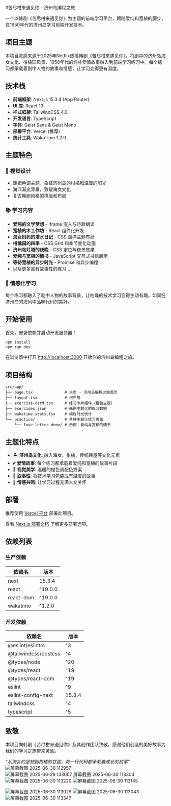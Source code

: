  #苦尽柑来遇见你 - 济州岛编程之旅

一个以韩剧《苦尽柑来遇见你》为主题的前端学习平台，跟随爱纯和宽植的脚步，在1950年代的济州岛学习前端开发技术。

## 项目主题

本项目灵感来源于2025年Netflix热播韩剧《苦尽柑来遇见你》，将剧中的济州岛海女文化、柑橘园风景、1950年代的纯朴爱情故事融入到前端学习练习中。每个练习都承载着剧中人物的故事和情感，让学习变得更有温度。

## 技术栈

- **前端框架**: Next.js 15.3.4 (App Router)
- **UI 库**: React 19
- **样式框架**: TailwindCSS 4.0  
- **开发语言**: TypeScript
- **字体**: Geist Sans & Geist Mono
- **部署平台**: Vercel (推荐)
- **统计工具**: WakaTime 1.2.0

## 主题特色

### 🍊 视觉设计
- 暖橙色调主题，象征济州岛的柑橘和温暖的阳光
- 海洋渐变背景，致敬海女文化
- 复古韩剧风格的排版和布局

### 📚 学习内容
- **爱纯的文学梦想** - iframe 嵌入与诗歌朗读
- **宽植的木工作坊** - React 组件化开发
- **海女妈妈的潜水日记** - CSS 海洋主题布局
- **柑橘园的四季** - CSS Grid 和季节变化动画
- **济州岛灯塔的夜晚** - CSS 定位与夜景效果
- **爱纯与宽植的情书** - JavaScript 交互式书信展示
- **等待宽植的异步时光** - Promise 和异步编程
- 以及更多富有故事性的练习...

### 💝 情感化学习
每个练习都融入了剧中人物的故事背景，让枯燥的技术学习变得生动有趣，如同在济州岛的海风中品味代码的美好。

## 开始使用

首先，安装依赖并启动开发服务器：

```bash
npm install
npm run dev
```

在浏览器中打开 [http://localhost:3000](http://localhost:3000) 开始你的济州岛编程之旅。

## 项目结构

```
src/app/
├── page.tsx              # 主页 - 济州岛编程之旅首页
├── layout.tsx            # 根布局
├── exercise-card.tsx     # 练习卡片组件（橙色主题）
├── exercises.json        # 韩剧主题化的练习数据
├── wakatime-stats.tsx    # 编程时光统计
└── practice/             # 各种主题化练习页面
    └── love-letter-demo/ # 示例：爱纯与宽植的情书
```

## 主题化特点

- 🏝️ **济州岛文化**: 融入海女、柑橘、传统韩屋等文化元素
- 💕 **爱情故事**: 每个练习都承载着爱纯和宽植的故事片段  
- 🎨 **视觉美学**: 温暖的橙色调配色方案
- 📖 **叙事性**: 将技术学习包装成有温度的故事
- 🌊 **情感共鸣**: 让学习过程充满人文关怀

## 部署

推荐使用 [Vercel 平台](https://vercel.com/new?utm_medium=default-template&filter=next.js&utm_source=create-next-app&utm_campaign=create-next-app-readme) 部署此项目。

查看 [Next.js 部署文档](https://nextjs.org/docs/app/building-your-application/deploying) 了解更多部署选项。

## 依赖列表

### 生产依赖
| 依赖名 | 版本 |
| ---- | ---- |
| next | 15.3.4 |
| react | ^19.0.0 |
| react-dom | ^19.0.0 |
| wakatime | ^1.2.0 |

### 开发依赖
| 依赖名 | 版本 |
| ---- | ---- |
| @eslint/eslintrc | ^3 |
| @tailwindcss/postcss | ^4 |
| @types/node | ^20 |
| @types/react | ^19 |
| @types/react-dom | ^19 |
| eslint | ^9 |
| eslint-config-next | 15.3.4 |
| tailwindcss | ^4 |
| typescript | ^5 |

## 致敬

本项目向韩剧《苦尽柑来遇见你》及其创作团队致敬，感谢他们创造的美好故事为我们的学习之旅带来灵感。

*"从海女的坚韧到柑橘的甘甜，每一行代码都承载着成长的故事"*
![屏幕截图 2025-06-30 112957](https://github.com/user-attachments/assets/57f9a7c1-72dd-42a4-a9c4-f4ea7203cb88)
![屏幕截图 2025-06-29 133007
![屏幕截图 2025-06-30 113304](https://github.com/user-attachments/assets/58b95988-f8cc-4b84-85d4-465fd44a5330)
](https://github.com/user-attachments/assets/3f269540-eb1a-4b1f-a1fa-ac221f92b563)
![屏幕截图 2025-06-30 113220](https://github.com/user-attachments/assets/6328ef00-c64e-4301-8d89-5d9be7e45b00)
![屏幕截图 2025-06-30 113145](https://github.com/user-attachments/assets/9fbd050b-3f68-4e60-b34e-258fda104fc3)

![屏幕截图 2025-06-30 113029](https://github.com/user-attachments/assets/690a1b79-5471-4ecd-b317-ed14f4124605)
![屏幕截图 2025-06-30 113043](https://github.com/user-attachments/assets/63cc1c06-92b1-4a0d-b620-c8be93fea8f9)
![屏幕截图 2025-06-30 113347](https://github.com/user-attachments/assets/702333f4-9e13-4ab7-8d6e-83edb1ce25b2)
